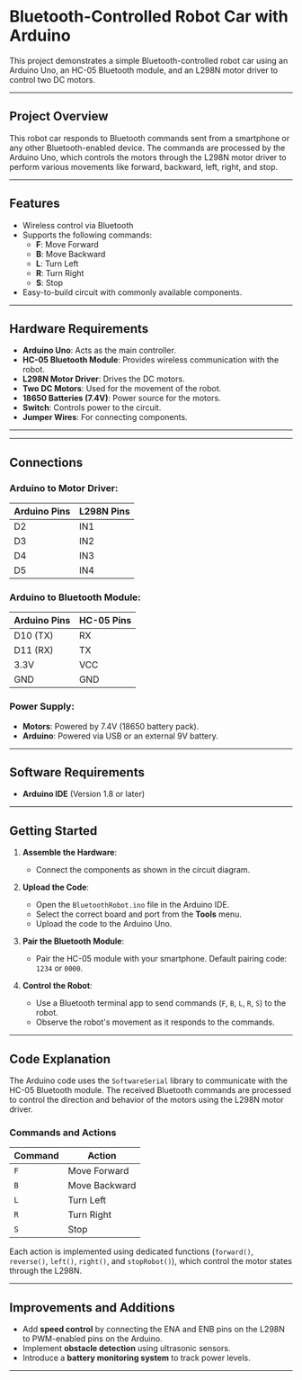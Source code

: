 
# Bluetooth-Controlled Robot Car with Arduino

This project demonstrates a simple Bluetooth-controlled robot car using an Arduino Uno, an HC-05 Bluetooth module, and an L298N motor driver to control two DC motors.

---

## **Project Overview**

This robot car responds to Bluetooth commands sent from a smartphone or any other Bluetooth-enabled device. The commands are processed by the Arduino Uno, which controls the motors through the L298N motor driver to perform various movements like forward, backward, left, right, and stop.

---

## **Features**

- Wireless control via Bluetooth
- Supports the following commands:
  - **F**: Move Forward
  - **B**: Move Backward
  - **L**: Turn Left
  - **R**: Turn Right
  - **S**: Stop
- Easy-to-build circuit with commonly available components.

---

## **Hardware Requirements**

- **Arduino Uno**: Acts as the main controller.
- **HC-05 Bluetooth Module**: Provides wireless communication with the robot.
- **L298N Motor Driver**: Drives the DC motors.
- **Two DC Motors**: Used for the movement of the robot.
- **18650 Batteries (7.4V)**: Power source for the motors.
- **Switch**: Controls power to the circuit.
- **Jumper Wires**: For connecting components.

---
---

## **Connections**

### Arduino to Motor Driver:
| **Arduino Pins** | **L298N Pins** |
|-------------------|----------------|
| D2               | IN1            |
| D3               | IN2            |
| D4               | IN3            |
| D5               | IN4            |

### Arduino to Bluetooth Module:
| **Arduino Pins** | **HC-05 Pins** |
|-------------------|----------------|
| D10 (TX)         | RX             |
| D11 (RX)         | TX             |
| 3.3V             | VCC            |
| GND              | GND            |

### Power Supply:
- **Motors**: Powered by 7.4V (18650 battery pack).
- **Arduino**: Powered via USB or an external 9V battery.

---

## **Software Requirements**

- **Arduino IDE** (Version 1.8 or later)

---

## **Getting Started**

1. **Assemble the Hardware**:
   - Connect the components as shown in the circuit diagram.

2. **Upload the Code**:
   - Open the `BluetoothRobot.ino` file in the Arduino IDE.
   - Select the correct board and port from the **Tools** menu.
   - Upload the code to the Arduino Uno.

3. **Pair the Bluetooth Module**:
   - Pair the HC-05 module with your smartphone. Default pairing code: `1234` or `0000`.

4. **Control the Robot**:
   - Use a Bluetooth terminal app to send commands (`F`, `B`, `L`, `R`, `S`) to the robot.
   - Observe the robot's movement as it responds to the commands.

---

## **Code Explanation**

The Arduino code uses the `SoftwareSerial` library to communicate with the HC-05 Bluetooth module. The received Bluetooth commands are processed to control the direction and behavior of the motors using the L298N motor driver.

### **Commands and Actions**
| **Command** | **Action**   |
|-------------|--------------|
| `F`         | Move Forward |
| `B`         | Move Backward|
| `L`         | Turn Left    |
| `R`         | Turn Right   |
| `S`         | Stop         |

Each action is implemented using dedicated functions (`forward()`, `reverse()`, `left()`, `right()`, and `stopRobot()`), which control the motor states through the L298N.

---

## **Improvements and Additions**

- Add **speed control** by connecting the ENA and ENB pins on the L298N to PWM-enabled pins on the Arduino.
- Implement **obstacle detection** using ultrasonic sensors.
- Introduce a **battery monitoring system** to track power levels.

---

